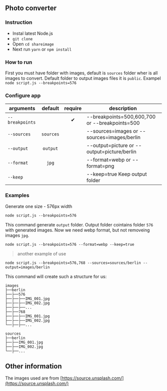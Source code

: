 ## Photo converter

### Instruction
* Instal latest Node.js  
* `git clone `  
* Open `cd shareimage`  
* Next run `yarn` or `npm install`

### How to run

First you must have folder with images, default is  `sources` folder wher is all images to convert.
Default folder to output images files it is `public`.
Exampel `node script.js --breakpoints=576`

### Configure app

arguments | default | require | description
---- | :-------: | :--------: | -----------
`--breakpoints` |  | ✔ | --breakpoints=500,600,700 or --breakpoints=500
`--sources` | `sources` | | --sources=images or --sources=images/berlin
`--output` | `output` | | --output=picture or --output=picture/berlin
`--format` | `jpg` |  | --format=webp or --format=png
`--keep` |  | | --keep=true Keep output folder

### Examples

Generate one size - 576px width
```
node script.js --breakpoints=576
```
This command generate `output` folder. Output folder cointains folder `576` with generated images.
Now we need webp format, but not removeing images `jpg`.
```
node script.js --breakpoints=576 --format=webp --keep=true
```

> another example of use

```
node script.js --breakpoints=576,768 --sources=sources/berlin --output=images/berlin
```
This command will create such a structure for us:
```
images
├──berlin
├──├──576
├──├──├──IMG_001.jpg
├──├──├──IMG_002.jpg
├──├──├──...
├──├──768
├──├──├──IMG_001.jpg
├──├──├──IMG_002.jpg
└──├──├──...
```

```
sources
├──berlin
├──├──IMG_001.jpg
├──├──IMG_002.jpg
└──├──...
```

## Other information

The images used are from 
[https://source.unsplash.com/](https://source.unsplash.com/)